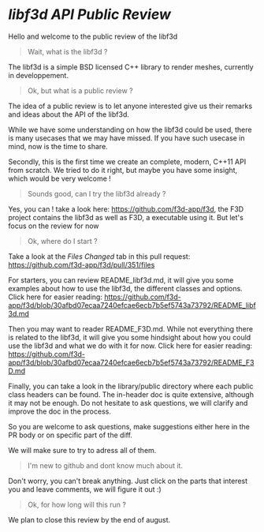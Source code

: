 # *libf3d API Public Review*

Hello and welcome to the public review of the libf3d

> Wait, what is the libf3d ?

The libf3d is a simple BSD licensed C++ library to render meshes, currently in developpement.

> Ok, but what is a public review ?

The idea of a public review is to let anyone interested give us their remarks and ideas about the
API of the libf3d.

While we have some understanding on how the libf3d could be used, there is many usecases
that we may have missed. If you have such usecase in mind, now is the time to share.

Secondly, this is the first time we create an complete, modern, C++11 API from scratch.
We tried to do it right, but maybe you have some insight, which would be very welcome !

> Sounds good, can I try the libf3d already ?

Yes, you can ! take a look here: https://github.com/f3d-app/f3d, the F3D project contains the libf3d as well as F3D,
a executable using it. But let's focus on the review for now

> Ok, where do I start ?

Take a look at the *Files Changed* tab in this pull request:
https://github.com/f3d-app/f3d/pull/351/files

For starters, you can review README_libf3d.md, it will give you some examples about how to use the libf3d,
the different classes and options.
Click here for easier reading: https://github.com/f3d-app/f3d/blob/30afbd07ecaa7240efcae6ecb7b5ef5743a73792/README_libf3d.md

Then you may want to reader README_F3D.md. While not everything there is related to the libf3d, it will give you some hindsight
about how you could use the libf3d and what we do with it for now.
Click here for easier reading: https://github.com/f3d-app/f3d/blob/30afbd07ecaa7240efcae6ecb7b5ef5743a73792/README_F3D.md

Finally, you can take a look in the library/public directory where each public class headers can be found.
The in-header doc is quite extensive, although it may not be enough. Do not hesitate to ask questions, we will clarify and improve the doc in the process.

So you are welcome to ask questions, make suggestions either here in the PR body or on specific part of the diff.

We will make sure to try to adress all of them.

> I'm new to github and dont know much about it.

Don't worry, you can't break anything. Just click on the parts that interest you and leave comments, we will figure it out :)

> Ok, for how long will this run ?

We plan to close this review by the end of august.
